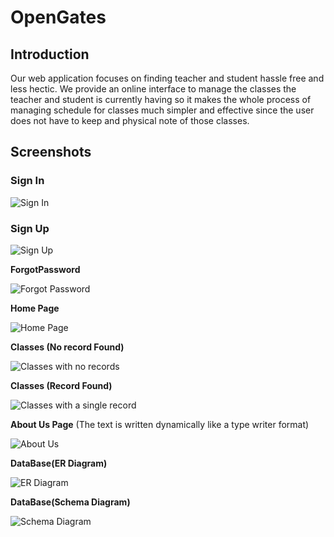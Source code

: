 # OpenGates

## Introduction

Our web application focuses on finding teacher and student hassle free and less hectic. We provide an online interface to manage the classes the teacher and student is currently having so it makes the whole process of managing schedule for classes much simpler and effective since the user does not have to keep and physical note of those classes.


## Screenshots


### Sign In

![Sign In](https://i.ibb.co/N3sT4tr/Annotation-2019-12-02-005318.png)



### Sign Up

![Sign Up](https://i.ibb.co/ph1kwQw/Annotation-2019-12-02-005930.png)



**ForgotPassword**

![Forgot Password](https://i.ibb.co/PtT7gpv/Annotation-2019-12-02-005356.png)

**Home Page**

![Home Page](https://i.ibb.co/VCS02hZ/Annotation-2019-12-02-005555.png)

**Classes (No record Found)**

![Classes with no records](https://i.ibb.co/B6v0QP4/Annotation-2019-12-02-005610.png)

**Classes (Record Found)**

![Classes with a single record](https://i.ibb.co/svvJvsc/Annotation-2019-12-02-005630.png)

**About Us Page** (The text is written dynamically like a type writer format)

![About Us](https://i.ibb.co/NZSFym4/Annotation-2019-12-02-011109.png)



**DataBase(ER Diagram)**

![ER Diagram](https://i.ibb.co/3s81cKX/erdiagram.png)

**DataBase(Schema Diagram)**

![Schema Diagram](https://i.ibb.co/QcwVD2J/final-1.png)
